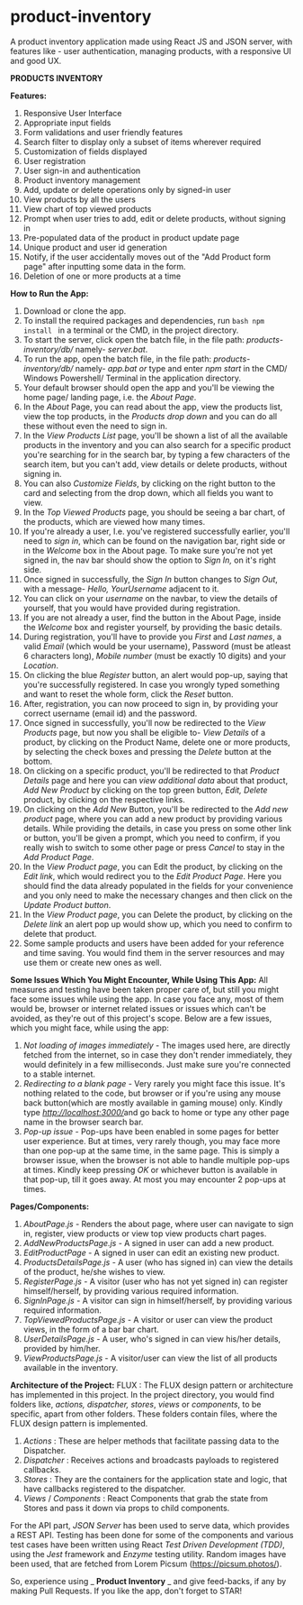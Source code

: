 # product-inventory
A product inventory application made using React JS and JSON server, with features like - user authentication, managing products, with a responsive UI and good UX.

**PRODUCTS INVENTORY**

**Features:**

1. Responsive User Interface
2. Appropriate input fields
3. Form validations and user friendly features
4. Search filter to display only a subset of items wherever required
5. Customization of fields displayed
6. User registration
7. User sign-in and authentication
8. Product inventory management
9. Add, update or delete operations only by signed-in user
10. View products by all the users
11. View chart of top viewed products
12. Prompt when user tries to add, edit or delete products, without signing in
13. Pre-populated data of the product in product update page
14. Unique product and user id generation
15. Notify, if the user accidentally moves out of the &quot;Add Product form page&quot; after inputting some data in the form.
16. Deletion of one or more products at a time

**How to Run the App:**

1. Download or clone the app.
2. To install the required packages and dependencies, run ```bash npm install ``` in a terminal or the CMD, in the project directory.
3. To start the server, click open the batch file, in the file path: _products-inventory/db/_ namely- _server.bat_.
4. To run the app, open the batch file, in the file path: _products-inventory/db/_ namely- _app.bat or_ type and enter _npm start_ in the CMD/ Windows Powershell/ Terminal in the application directory.
5. Your default browser should open the app and you&#39;ll be viewing the home page/ landing page, i.e. the _About Page_.
6. In the _About_ Page, you can read about the app, view the products list, view the top products, in the _Products drop down_ and you can do all these without even the need to sign in.
7. In the _View Products List_ page, you&#39;ll be shown a list of all the available products in the inventory and you can also search for a specific product you&#39;re searching for in the search bar, by typing a few characters of the search item, but you can&#39;t add, view details or delete products, without signing in.
8. You can also _Customize Fields_, by clicking on the right button to the card and selecting from the drop down, which all fields you want to view.
9. In the _Top Viewed Products_ page, you should be seeing a bar chart, of the products, which are viewed how many times.
10. If you&#39;re already a user, I.e. you&#39;ve registered successfully earlier, you&#39;ll need to _sign in_, which can be found on the navigation bar, right side or in the _Welcome_ box in the About page. To make sure you&#39;re not yet signed in, the nav bar should show the option to _Sign In,_ on it&#39;s right side.
11. Once signed in successfully, the _Sign In_ button changes to _Sign Out_, with a message- _Hello, YourUsername_ adjacent to it.
12. You can click on your _username_ on the navbar, to view the details of yourself, that you would have provided during registration.
13. If you are not already a user, find the button in the About Page, inside the _Welcome_ box and register yourself, by providing the basic details.
14. During registration, you&#39;ll have to provide you _First_ and _Last names_, a valid _Email_ (which would be your username), Password (must be atleast 6 characters long), _Mobile number_ (must be exactly 10 digits) and your _Location_.
15. On clicking the blue _Register_ button, an alert would pop-up, saying that you&#39;re successfully registered. In case you wrongly typed something and want to reset the whole form, click the _Reset_ button.
16. After, registration, you can now proceed to sign in, by providing your correct username (email id) and the password.
17. Once signed in successfully, you&#39;ll now be redirected to the _View Products_ page, but now you shall be eligible to- _View Details_ of a product, by clicking on the Product Name, delete one or more products, by selecting the check boxes and pressing the _Delete_ button at the bottom.
18. On clicking on a specific product, you&#39;ll be redirected to that _Product Details_ page and here you can _view additional data_ about that product, _Add New Product_ by clicking on the top green button, _Edit, Delete_ product, by clicking on the respective links.
19. On clicking on the _Add New_ Button, you&#39;ll be redirected to the _Add new product_ page, where you can add a new product by providing various details. While providing the details, in case you press on some other link or button, you&#39;ll be given a prompt, which you need to confirm, if you really wish to switch to some other page or press _Cancel_ to stay in the _Add Product Page_.
20. In the _View Product page_, you can Edit the product, by clicking on the _Edit link_, which would redirect you to the _Edit Product Page_. Here you should find the data already populated in the fields for your convenience and you only need to make the necessary changes and then click on the _Update Product button_.
21. In the _View Product page_, you can Delete the product, by clicking on the _Delete link_ an alert pop up would show up, which you need to confirm to delete that product.
22. Some sample products and users have been added for your reference and time saving. You would find them in the server resources and may use them or create new ones as well.

**Some Issues Which You Might Encounter, While Using This App:**
All measures and testing have been taken proper care of, but still you might face some issues while using the app. In case you face any, most of them would be, browser or internet related issues or issues which can&#39;t be avoided, as they&#39;re out of this project&#39;s scope.
Below are a few issues, which you might face, while using the app:

1. _Not loading of images immediately -_ The images used here, are directly fetched from the internet, so in case they don&#39;t render immediately, they would definitely in a few milliseconds. Just make sure you&#39;re connected to a stable internet.
2. _Redirecting to a blank page -_ Very rarely you might face this issue. It&#39;s nothing related to the code, but browser or if you&#39;re using any mouse back button(which are mostly available in gaming mouse) only. Kindly type [_http://localhost:3000/_](http://localhost:3000/)and go back to home or type any other page name in the browser search bar.
3. _Pop-up issue -_ Pop-ups have been enabled in some pages for better user experience. But at times, very rarely though, you may face more than one pop-up at the same time, in the same page. This is simply a browser issue, when the browser is not able to handle multiple pop-ups at times. Kindly keep pressing _OK_ or whichever button is available in that pop-up, till it goes away. At most you may encounter 2 pop-ups at times.

**Pages/Components:**

1. _AboutPage.js_ - Renders the about page, where user can navigate to sign in, register, view products or view top view products chart pages.
2. _AddNewProductsPage.js_ - A signed in user can add a new product.
3. _EditProductPage_ - A signed in user can edit an existing new product.
4. _ProductsDetailsPage.js_ - A user (who has signed in) can view the details of the product, he/she wishes to view.
5. _RegisterPage.js_ - A visitor (user who has not yet signed in) can register himself/herself, by providing various required information.
6. _SignInPage.js_ - A visitor can sign in himself/herself, by providing various required information.
7. _TopViewedProductsPage.js_ - A visitor or user can view the product views, in the form of a bar bar chart.
8. _UserDetailsPage.js_ - A user, who&#39;s signed in can view his/her details, provided by him/her.
9. _ViewProductsPage.js_ - A visitor/user can view the list of all products available in the inventory.

**Architecture of the Project:**
FLUX :
The FLUX design pattern or architecture has implemented in this project. In the project directory, you would find folders like, _actions, dispatcher, stores_, _views_ or _components_, to be specific, apart from other folders. These folders contain files, where the FLUX design pattern is implemented.
1. _Actions_ : These are helper methods that facilitate passing data to the Dispatcher.
2. _Dispatcher_ : Receives actions and broadcasts payloads to registered callbacks.
3. _Stores_ : They are the containers for the application state and logic, that have callbacks registered to the dispatcher.
4. _Views_ / _Components_ : React Components that grab the state from Stores and pass it down via props to child components.

For the API part, _JSON Server_ has been used to serve data, which provides a REST API.
Testing has been done for some of the components and various test cases have been written using React _Test Driven Development (TDD)_, using the _Jest_ framework and _Enzyme_ testing utility.
Random images have been used, that are fetched from Lorem Picsum (https://picsum.photos/).

So, experience using _ **Product Inventory** _ and give feed-backs, if any by making Pull Requests. If you like the app, don't forget to STAR!
